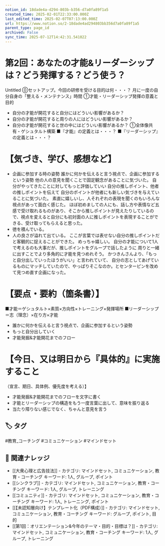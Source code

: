 ```yaml
---
notion_id: 18dade4a-d294-803b-b356-d7a0fa89f1a5
created_time: 2025-02-01T22:33:00.000Z
last_edited_time: 2025-02-07T07:13:00.000Z
url: https://www.notion.so/2-18dade4ad294803bb356d7a0fa89f1a5
parent_type: page_id
archived: False
sync_time: 2025-07-12T14:42:31.541022
---
```


# 第2回：あなたの才能&リーダーシップは？どう発揮する？どう使う？

Untitled 
⓪セットアップ。今回の研修を受ける目的は何・・・？
月に一度の自分自身の「整える・メンテナンス」時間
①才能・リーダーシップ発揮の意義と目的
- 自分の才能が開花すると自分にはどういい影響があるか？
- 自分の才能が開花すると周りの人にはどういい影響があるか？
- 自分の才能が開花すると世の中にはどういい影響があるか？
①全体像共有・ゲシュタルト構築
■『才能』の定義とは・・・？
■『リーダーシップ』の定義とは・・・？
# 【気づき、学び、感想など】
- 企画に参加する時の姿勢
誰かに何かを伝えると言う視点で、企画に参加するという姿勢
他の人の意見を聞くことで固定観念があることに気づいた。
自分がやってきたことに対してもっと評価していい
自分の推しポイント、他者の推しポイントを伝えて
自分のポイントが他者にも新しい気づきを与えていることに気づいた。
素直に嬉しいし、人それぞれの表現を聞くのもいろんな視点があって面白く感じた。
ほぼ初めましての人にも、話し方や表情など五感で受け取れるものがあり、そこから推しポイントが見えたりしているので、視点を変えると自分にも初対面の人に推しポイントを表現することができる、受け取ってもらえると思った。
- 徳を積んでいる。
- 人の良さが溢れて出ている。
ここが言葉では表せない自分の推しポイントだと客観的に捉えることができた。
めっちゃ嬉しい。
自分の才能について1人で考えるのも大事だが、推しポイントをグループで話したように
周りと一緒に出すことでより多角的に才能を見つめれそう。
かつきんさんより、「もっと自分出していったほうがいい」と言われていて、
自分の志としてあげているものにマッチしていたので、やっぱりそこなのか。とセンターピンを改めて見つめ直す企画になった。
# 【要点・要約（箇条書）】
■才能＝ゲシュタルト×素質×方向性×トレーニング×発揮場所
■リーダーシップ＝志（理念）×在り方×才能
- 誰かに何かを伝えると言う視点で、企画に参加するという姿勢
- もっと自分出していく
- 才能発掘&才能開花までのフロー
# 【今日、又は明日から『具体的』に実施すること
（宣言、期日、具体例、優先度を考える）】
- 才能発掘&才能開花までのフローを文字に書く
- 才能とリーダーシップの構造をもう一度言葉に出して、意味を振り返る
- 当たり障りない感じでなく、ちゃんと意見を言う

## 🏷️ タグ
#教育_コーチング #コミュニケーション #マインドセット

## 🔗 関連ナレッジ
- [[大衆心理と広告技法]] - カテゴリ: マインドセット, コミュニケーション, 教育・コーチング キーワード: 1人, グループ, ポイント
- [[シンクラブ]] - カテゴリ: マインドセット, コミュニケーション, 教育・コーチング キーワード: 1人, グループ, トレーニング
- [[コミュニティ]] - カテゴリ: マインドセット, コミュニケーション, 教育・コーチング キーワード: 1人, トレーニング, ポイント
- [[【未認知層向け】テンプレート化（PDF構成）]] - カテゴリ: マインドセット, コミュニケーション, 教育・コーチング キーワード: グループ, ポイント, 目的
- [[第1回：オリエンテーション&今年のテーマ・目的・目標は？]] - カテゴリ: マインドセット, コミュニケーション, 教育・コーチング キーワード: 1人, グループ, トレーニング
